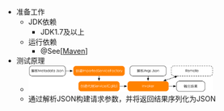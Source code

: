 * 准备工作
	* JDK依赖
		* JDK1.7及以上
	* 运行依赖
		* @See[<a href="http://maven.apache.org">Maven</a>]
* 测试原理
	* <img src="https://raw.githubusercontent.com/Kepler-Framework/Kepler-Images/master/test_client.png" width="80%"/>  
	* 通过解析JSON构建请求参数，并将返回结果序列化为JSON
